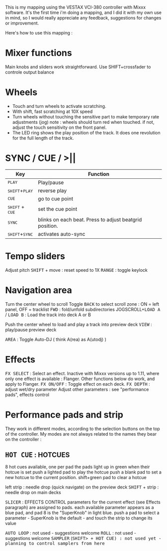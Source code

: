 This is my mapping using the VESTAX VCI-380 controller with Mixxx software.
It's the first time i'm doing a mapping, and I did it with my own use in mind, so I would really appreciate any feedback, suggestions for changes or improvement.

Here's how to use this mapping :

# Mixer functions

Main knobs and sliders work straightforward.
Use SHIFT+crossfader to controle output balance

# Wheels

* Touch and turn wheels to activate scratching.
* With shift, fast scratching at 10X speed
* Turn wheels without touching the sensitive part to make temporary rate adjustments (jog)
note : wheels should turn red when touched. if not, adjust the touch sensitivity on the front panel.
* The LED ring shows the play position of the track. It does one revolution for the full length of the track. 

# SYNC / CUE / >||

|Key|Function|
|---|---|
|<kbd>PLAY</kbd>|Play/pause|
|<kbd>SHIFT</kbd>+<kbd>PLAY</kbd>|reverse play|
|<kbd>CUE</kbd>|go to cue point|
|<kbd>SHIFT</kbd> + <kbd>CUE</kbd>|set the cue point|
|<kbd>SYNC</kbd>|blinks on each beat. Press to adjust beatgrid position.|
|<kbd>SHIFT</kbd>+<kbd>SYNC</kbd>|activates auto-sync|


# Tempo sliders

Adjust pitch
<kbd>SHIFT</kbd> + move : reset speed to 1X
<kbd>RANGE</kbd> : toggle keylock

# Navigation area

Turn the center wheel to scroll
Toggle <kbd>BACK</kbd> to select scroll zone : ON = left panel, OFF = tracklist
<kbd>FWD</kbd> : fold/unfold subdirectories
JOGSCROLL+<kbd>LOAD A</kbd> / <kbd>LOAD B</kbd> : Load the track into deck A or B

Push the center wheel to load and play a track into preview deck
<kbd>VIEW</kbd> : play/pause preview deck

<kbd>AREA</kbd> : Toggle Auto-DJ ( think A(rea) as A(utodj) )

# Effects

<kbd>FX SELECT</kbd> : Select an effect. Inactive with Mixxx versions up to 1.11, where only one effect is available : Flanger. Other functions below do work, and apply to Flanger.
<kbd>FX ON/OFF</kbd> : Toggle effect on each deck.
<kbd>FX DEPTH</kbd> : adjust wet/dry parameter
Adjust other parameters : see "performance pads", effects control

# Performance pads and strip

They work in different modes, according to the selection buttons on the top of the controller.
My modes are not always related to the names they bear on the controller :

## <kbd>HOT CUE</kbd> : HOTCUES
8 hot cues available, one per pad
the pads light up in green when their hotcue is set
push a lighted pad to play the hotcue
push a blank pad to set a new hotcue to the current position.
shift+green pad to clear a hotcue

left strip : needle drop (quick navigate) on the preview deck
<kbd>SHIFT</kbd> + strip : needle drop on main decks

<kbd>SLICER</kbd> : EFFECTS CONTROL
	parameters for the current effect (see Effects paragraph) are assigned to pads.
	each available parameter appears as a blue pad, and pad 8 is the "SuperKnob" in light blue.
	push a pad to select a parameter - SuperKnob is the default - and touch the strip to change its value 


<kbd>AUTO LOOP</kbd> : not used - suggestions welcome
<kbd>ROLL</kbd> : not used - suggestions welcome
<kbd>SAMPLER</kbd> (<kbd>SHIFT> + <kbd>HOT CUE</kbd>) : not used yet - planning to control samplers from here
